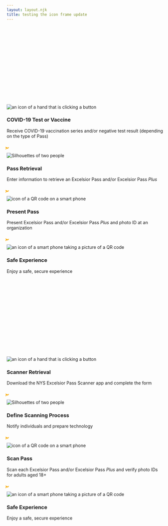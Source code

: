 ```yaml
---
layout: layout.njk
title: testing the icon frame update
---
```

<style>
  .arrow-right {
    box-sizing: border-box;
    position: relative;
    border-top: 2px solid transparent;
    border-bottom: 2px solid transparent;
    box-shadow: inset 0 0 0 2px;
    width: 65px;
    height: 6px;
    color: #F7A900;
    margin-bottom: 140px;
}
.arrow-right::after {
    content: "";
    display: block;
    box-sizing: border-box;
    position: absolute;
    width: 6px;
    height: 6px;
    border-top: 2px solid;
    border-right: 2px solid;
    transform: rotate(45deg);
    right: 0;
    bottom: -2px
}
 .arrow-down {
  box-sizing: border-box;
    position: relative;
    border-right: 2px solid transparent;
    border-left: 2px solid transparent;
    box-shadow: inset 0 0 0 2px;
    height: 35px;
    width: 6px;
    color: #F7A900;
}
.arrow-down::after {
    content: "";
    display: block;
    box-sizing: border-box;
    position: absolute;
    width: 6px;
    height: 6px;
    border-bottom: 2px solid;
    border-right: 2px solid;
    transform: rotate(45deg);
    bottom: 0;
    left: -2px
}
</style>
<div style="height:250px;"></div>

<section class="flex flex-col md:flex-row items-center mt-4 pt-4">
<div class=" mt-8 md:mt-0 w-3/4 md:w-1/4 md:h-64 border-0">
<div class="flex flex-col items-center"><img alt="an icon of a hand that is clicking a button" class="h-20 p-2 m-2" src="/img/NYS-EP-Icon_COVID.png" />
<h3 class="text-xl font-bold text-blue-900 py-2 my-2">COVID-19 Test or Vaccine </h3>
<p class="text-center w-full md:w-3/4">Receive COVID-19 vaccination series and/or negative test result (depending on the type of Pass)
</p>
</div>
</div>

<span class="arrow-right md:block hidden"></span>
<span class="arrow-down md:hidden block"></span>

<div class="mt-8 md:mt-0 w-3/4 md:w-1/4 md:h-64 border-0">
<div class="flex flex-col items-center"><img alt="Silhouettes of two people" class="h-20 p-2 m-2" src="/img/NYS-EP-Icon_Keyboard.png" />
<h3 class="text-xl font-bold text-blue-900 py-2 my-2">Pass Retrieval</h3>
<p class="text-center w-full md:w-3/4">Enter information to retrieve an Excelsior Pass and/or Excelsior Pass <em>Plus</em>
</p>
</div>
</div>

<span class="arrow-right md:block hidden"></span>
<span class="arrow-down md:hidden block"></span>

<div class="mt-8 md:mt-0 w-3/4 md:w-1/4 md:h-64 border-0">
<div class="flex flex-col items-center "><img alt="icon of a QR code on a smart phone" class="h-20 p-2 m-2" src="/img/NYS-EP-Icon_View-QR-Code.png" />
<h3 class="text-xl font-bold text-blue-900 py-2 my-2">Present Pass</h3>
<p class="text-center w-full md:w-3/4 ">Present Excelsior Pass and/or Excelsior Pass <em>Plus</em> and photo ID at an organization</p>
</div>
</div>

<span class="arrow-right md:block hidden"></span>
<span class="arrow-down md:hidden block"></span>

<div class="mt-8 md:mt-0 w-3/4 md:w-1/4 md:h-64 border-0">
<div class="flex flex-col items-center"><img alt="an icon of a smart phone taking a picture of a QR code" class="p-2 m-2 h-16 mb-4 mt-4  " src="/img/NYS-EP-Icon_Gathering.png" />
<h3 class="text-xl font-bold text-blue-900 py-2 my-2">Safe Experience</h3>
<p class="text-center w-full md:w-3/4">Enjoy a safe, secure experience</p>
</div>
</div>
</section>


<div style="height:250px;"></div>


<section class="flex flex-col md:flex-row items-center mt-4 pt-4">
<div class=" mt-8 md:mt-0 w-3/4 md:w-1/4 md:h-64 border-0">
<div class="flex flex-col items-center"><img alt="an icon of a hand that is clicking a button" class="h-20 p-2 m-2" src="/img/NYS-EP-Icon_Download.png" />
<h3 class="text-xl font-bold text-blue-900 py-2 my-2">Scanner Retrieval</h3>
<p class="text-center w-full md:w-3/4">Download the NYS Excelsior Pass Scanner app and complete the form

</p>
</div>
</div>

<span class="arrow-right md:block hidden"></span>
<span class="arrow-down md:hidden block"></span>

<div class="mt-8 md:mt-0 w-3/4 md:w-1/4 md:h-64 border-0">
<div class="flex flex-col items-center"><img alt="Silhouettes of two people" class="h-20 p-2 m-2" src="/img/NYS-EP-Icon_Smartphone-QR-Code.png" />
<h3 class="text-xl font-bold text-blue-900 py-2 my-2">Define Scanning Process</h3>
<p class="text-center w-full md:w-3/4">Notify individuals and prepare technology

</p>
</div>
</div>

<span class="arrow-right md:block hidden"></span>
<span class="arrow-down md:hidden block"></span>

<div class="mt-8 md:mt-0 w-3/4 md:w-1/4 md:h-64 border-0">
<div class="flex flex-col items-center "><img alt="icon of a QR code on a smart phone" class="h-20 p-2 m-2" src="/img/NYS-EP-Icon_View-QR-Code.png" />
<h3 class="text-xl font-bold text-blue-900 py-2 my-2">Scan Pass</h3>
<p class="text-center w-full md:w-3/4 ">Scan each Excelsior Pass and/or Excelsior Pass <em>Plus</em> and verify photo IDs for adults aged 18+
 </p>
</div>
</div>

<span class="arrow-right md:block hidden"></span>
<span class="arrow-down md:hidden block"></span>

<div class="mt-8 md:mt-0 w-3/4 md:w-1/4 md:h-64 border-0">
<div class="flex flex-col items-center"><img alt="an icon of a smart phone taking a picture of a QR code" class="h-16 mb-4 mt-4  p-2 m-2" src="/img/NYS-EP-Icon_Gathering.png" />
<h3 class="text-xl font-bold text-blue-900 py-2 my-2">Safe Experience</h3>
<p class="text-center w-full md:w-3/4">Enjoy a safe, secure experience
</p>
</div>
</div>
</section>

<div style="height:250px;"></div>